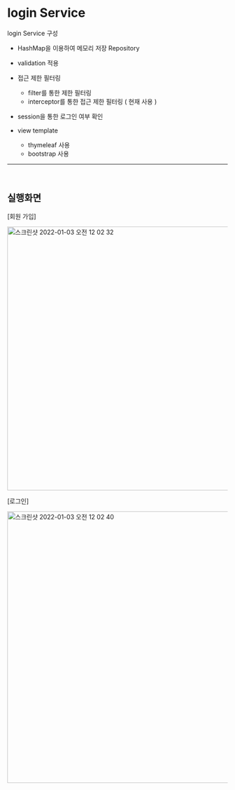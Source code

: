 # login Service
login Service 구성 

* HashMap을 이용하여 메모리 저장 Repository
* validation 적용
* 접근 제한 필터링
  - filter를 통한 제한 필터링
  - interceptor를 통한 접근 제한 필터링 ( 현재 사용 )

* session을 통한 로그인 여부 확인
* view template
  - thymeleaf 사용
  - bootstrap 사용

* * *

<br>

## 실행화면
[회원 가입]


  <img width="602" alt="스크린샷 2022-01-03 오전 12 02 32" src="https://user-images.githubusercontent.com/81874493/147880662-d38cdecb-2e96-40dd-bdcb-ecfdaab7aa4c.png">

<br>

[로그인]

  <img width="620" alt="스크린샷 2022-01-03 오전 12 02 40" src="https://user-images.githubusercontent.com/81874493/147880691-2f2cdbb9-bc11-496b-80df-bdb3fc6516e2.png">



